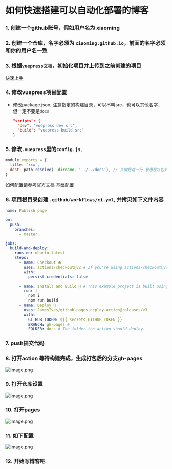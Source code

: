 # 如何快速搭建可以自动化部署的博客

### 1. 创建一个github账号，假如用户名为 xiaoming

### 2. 创建一个仓库，名字必须为 `xiaoming.github.io`，前面的名字必须和你的用户名一致


### 3. 根据`vuepress文档`，初始化项目并上传到之前创建的项目
  [快速上手](https://vuepress.vuejs.org/zh/guide/getting-started.html)


### 4. 修改vuepress项目配置
  - 修改package.json, 注意指定的构建目录，可以不叫src，也可以其他名字，但一定不要是`docs`
    ```json
    "scripts": {
      "dev": "vuepress dev src",
      "build": "vuepress build src"
    }
    ```

### 5. 修改`.vuepress`里的`config.js`, 
  ```js
  module.exports = {
    title: 'xxx',
    dest: path.resolve(__dirname, '../../docs'), // 关键是这一行 意思是打包到docs文件夹
  }
  ```
  如何配置请参考官方文档 [基础配置](https://vuepress.vuejs.org/zh/guide/basic-config.html)

### 6. 项目根目录创建 `.github/workflows/ci.yml`, 并拷贝如下文件内容
```yml
name: Publish page

on:
  push:
    branches:
      - master

jobs:
  build-and-deploy:
    runs-on: ubuntu-latest
    steps:
      - name: Checkout 🛎️
        uses: actions/checkout@v2 # If you're using actions/checkout@v2 you must set persist-credentials to false in most cases for the deployment to work correctly.
        with:
          persist-credentials: false

      - name: Install and Build 🔧 # This example project is built using npm and outputs the result to the 'build' folder. Replace with the commands required to build your project, or remove this step entirely if your site is pre-built.
        run: |
          npm i
          npm run build
      - name: Deploy 🚀
        uses: JamesIves/github-pages-deploy-action@releases/v3
        with:
          GITHUB_TOKEN: ${{ secrets.GITHUB_TOKEN }}
          BRANCH: gh-pages # 
          FOLDER: docs # The folder the action should deploy.
```

### 7. push提交代码

### 8. 打开action 等待构建完成，生成打包后的分支gh-pages
![image.png](http://tva1.sinaimg.cn/large/006vSZ9Ugy1gwvt4ti600j31o606i0va.jpg)


### 9. 打开仓库设置
![image.png](http://tva1.sinaimg.cn/large/006vSZ9Ugy1gwvt38tdxnj31oc06u0v9.jpg)

### 10. 打开pages
![image.png](http://tva1.sinaimg.cn/large/006vSZ9Ugy1gwvt5t09quj30jm0zewhz.jpg)

### 11. 如下配置

![image.png](http://tva1.sinaimg.cn/large/006vSZ9Ugy1gwvt6njl4dj31cq0mmgsi.jpg)


### 12. 开始写博客吧